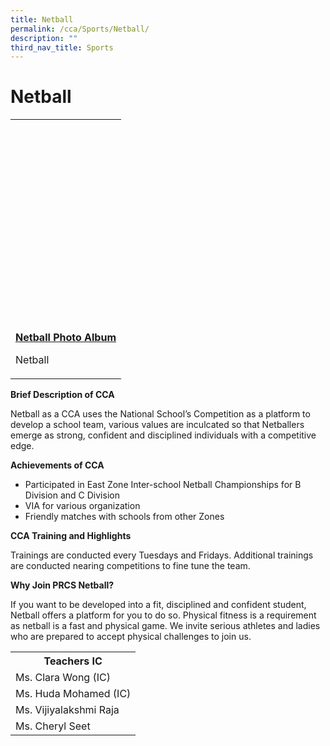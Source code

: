```yaml
---
title: Netball
permalink: /cca/Sports/Netball/
description: ""
third_nav_title: Sports
---
```

<h1>Netball</h1>
<table>
<tbody>
<tr>
<td><br /><br /><br /><br /><br /><br /><br /><br /><br /><br /><br /><br /><br /><br /><br /><br />
<p><strong><u>Netball Photo Album</u></strong></p>
<p>Netball</p>
</td>
</tr>
</tbody>
</table>

<p><strong>Brief Description of CCA</strong></p>
<p>Netball as a CCA uses the National School&rsquo;s Competition as a platform to develop a school team, various values are inculcated so that Netballers emerge as strong, confident and disciplined individuals with a competitive edge.</p>

<p><strong>Achievements of CCA</strong></p>
<ul>
<li>Participated in East Zone Inter-school Netball Championships for B Division and C Division</li>
<li>VIA for various organization</li>
<li>Friendly matches with schools from other Zones</li>
</ul>

<p><strong>CCA Training and Highlights</strong></p>
<p>Trainings are conducted every Tuesdays and Fridays. Additional trainings are conducted nearing competitions to fine tune the team.</p>

<p><strong>Why Join PRCS Netball?</strong></p>
<p>If you want to be developed into a fit, disciplined and confident student, Netball offers a platform for you to do so. Physical fitness is a requirement as netball is a fast and physical game. We invite serious athletes and ladies who are prepared to accept physical challenges to join us.</p>

<table>
<tbody>
<tr>
<th colspan="5">Teachers IC</th>
</tr>
<tr>
<td colspan="5">Ms. Clara Wong (IC)</td>
</tr>
<tr>
<td colspan="5">Ms. Huda Mohamed (IC)</td>
</tr>
<tr>
<td colspan="5">Ms. Vijiyalakshmi Raja</td>
</tr>
<tr>
<td colspan="5">Ms. Cheryl Seet</td>
</tr>
</tbody>
</table>